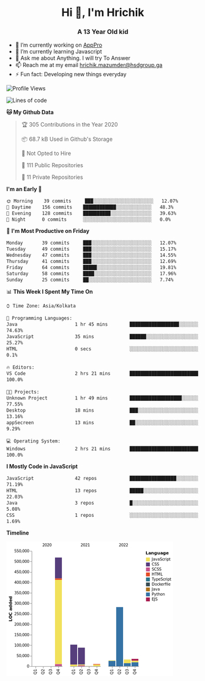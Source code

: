 <h1 align="center">Hi 👋, I'm Hrichik</h1>
<h3 align="center">A 13 Year Old kid</h3>


- 🔭 I’m currently working on [AppPro](https://apppro.in)
- 🌱 I’m currently learning Javascript
- 💬 Ask me about Anything. I will try To Answer
- 📫 Reach me at my email hrichik.mazumder@hsdgroup.ga
- ⚡ Fun fact: Developing new things everyday

<!--START_SECTION:waka-->
![Profile Views](http://img.shields.io/badge/Profile%20Views-32-blue)

![Lines of code](https://img.shields.io/badge/From%20Hello%20World%20I%27ve%20Written-4.7%20million%20lines%20of%20code-blue)

**🐱 My Github Data** 

> 🏆 305 Contributions in the Year 2020
 > 
> 📦 68.7 kB Used in Github's Storage 
 > 
> 🚫 Not Opted to Hire
 > 
> 📜 111 Public Repositories
 > 
> 🔑 11 Private Repositories 

**I'm an Early 🐤** 

```text
🌞 Morning    39 commits     ███░░░░░░░░░░░░░░░░░░░░░░   12.07% 
🌆 Daytime    156 commits    ████████████░░░░░░░░░░░░░   48.3% 
🌃 Evening    128 commits    ██████████░░░░░░░░░░░░░░░   39.63% 
🌙 Night      0 commits      ░░░░░░░░░░░░░░░░░░░░░░░░░   0.0%

```
📅 **I'm Most Productive on Friday** 

```text
Monday       39 commits     ███░░░░░░░░░░░░░░░░░░░░░░   12.07% 
Tuesday      49 commits     ███░░░░░░░░░░░░░░░░░░░░░░   15.17% 
Wednesday    47 commits     ███░░░░░░░░░░░░░░░░░░░░░░   14.55% 
Thursday     41 commits     ███░░░░░░░░░░░░░░░░░░░░░░   12.69% 
Friday       64 commits     █████░░░░░░░░░░░░░░░░░░░░   19.81% 
Saturday     58 commits     ████░░░░░░░░░░░░░░░░░░░░░   17.96% 
Sunday       25 commits     ██░░░░░░░░░░░░░░░░░░░░░░░   7.74%

```


📊 **This Week I Spent My Time On** 

```text
⌚︎ Time Zone: Asia/Kolkata

💬 Programming Languages: 
Java                     1 hr 45 mins        ██████████████████░░░░░░░   74.63% 
JavaScript               35 mins             ██████░░░░░░░░░░░░░░░░░░░   25.27% 
HTML                     0 secs              ░░░░░░░░░░░░░░░░░░░░░░░░░   0.1%

🔥 Editors: 
VS Code                  2 hrs 21 mins       █████████████████████████   100.0%

🐱‍💻 Projects: 
Unknown Project          1 hr 49 mins        ███████████████████░░░░░░   77.55% 
Desktop                  18 mins             ███░░░░░░░░░░░░░░░░░░░░░░   13.16% 
appSecreen               13 mins             ██░░░░░░░░░░░░░░░░░░░░░░░   9.29%

💻 Operating System: 
Windows                  2 hrs 21 mins       █████████████████████████   100.0%

```

**I Mostly Code in JavaScript** 

```text
JavaScript               42 repos            █████████████████░░░░░░░░   71.19% 
HTML                     13 repos            █████░░░░░░░░░░░░░░░░░░░░   22.03% 
Java                     3 repos             █░░░░░░░░░░░░░░░░░░░░░░░░   5.08% 
CSS                      1 repos             ░░░░░░░░░░░░░░░░░░░░░░░░░   1.69%

```


**Timeline**

![Chart not found](https://github.com/hrichiksite/hrichiksite/blob/master/charts/bar_graph.png) 


<!--END_SECTION:waka-->
